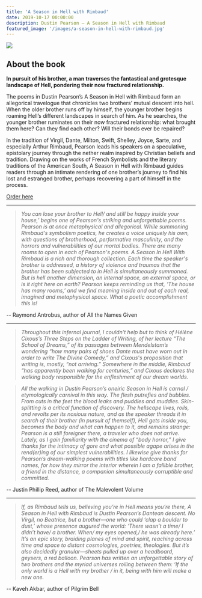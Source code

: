 ```yaml
---
title: 'A Season in Hell with Rimbaud'
date: 2019-10-17 00:00:00
description: Dustin Pearson — A Season in Hell with Rimbaud
featured_image: '/images/a-season-in-hell-with-rimbaud.jpg'
---
```


![]({{site.baseurl}}/images/a-season-in-hell-with-rimbaud-small.jpg)

## About the book

**In pursuit of his brother, a man traverses the fantastical and grotesque landscape of Hell, pondering their now fractured relationship.**

The poems in Dustin Pearson’s A Season in Hell with Rimbaud form an allegorical travelogue that chronicles two brothers’ mutual descent into hell. When the older brother runs off by himself, the younger brother begins roaming Hell’s different landscapes in search of him. As he searches, the younger brother ruminates on their now fractured relationship: what brought them here? Can they find each other? Will their bonds ever be repaired?

In the tradition of Virgil, Dante, Milton, Swift, Shelley, Joyce, Sarte, and especially Arthur Rimbaud, Pearson leads his speakers on a speculative, epistolary journey through the nether realm inspired by Christian beliefs and tradition. Drawing on the works of French Symbolists and the literary traditions of the American South, A Season in Hell with Rimbaud guides readers through an intimate rendering of one brother’s journey to find his lost and estranged brother, perhaps recovering a part of himself in the process.

<a href="https://www.boaeditions.org/collections/poetry/products/a-season-in-hell-with-rimbaud" class="button button--large">Order here</a>

____________________________________________________________________________

> *You can lose your brother to Hell/ and still be happy inside your house,’ begins one of Pearson's striking and unforgettable poems. Pearson is at once metaphysical and allegorical. While summoning Rimbaud's symbolism poetics, he creates a voice uniquely his own, with questions of brotherhood, performative masculinity, and the horrors and vulnerabilities of our mortal bodies. There are many rooms to open in each of Pearson's poems. A Season In Hell With Rimbaud is a rich and thorough collection. Each time the speaker's brother is addressed, a history of violence and traumas that the brother has been subjected to in Hell is simultaneously summoned. But is hell another dimension, an internal space, an external space, or is it right here on earth? Pearson keeps reminding us that, ‘The house has many rooms,’ and we find meaning inside and out of each real, imagined and metaphysical space. What a poetic accomplishment this is!*

-- Raymond Antrobus, author of All the Names Given

---

> *Throughout this infernal journal, I couldn’t help but to think of Hélène Cixous’s Three Steps on the Ladder of Writing, of her lecture “The School of Dreams,” of its passages between Mendelstam’s wondering “how many pairs of shoes Dante must have worn out in order to write The Divine Comedy,” and Cixous's proposition that writing is, mostly, “not arriving.” Somewhere in the middle, Rimbaud “has apparently been walking for centuries,” and Cixous declares the walking body responsible for the enfleshment of our dream worlds.*

> *All the walking in Dustin Pearson’s oneiric Season in Hell is carnal / etymologically carnival in this way. The flesh putrefies and bubbles. From cuts in the feet the blood leaks and puddles and muddles. Skin-splitting is a critical function of discovery. The hellscape lives, roils, and revolts per its noxious nature, and as the speaker threads it in search of their brother (in pursuit of themself), Hell gets inside you, becomes the body and what can happen to it, and remains strange: Pearson is a still foreigner there, a traveler who does not arrive. Lately, as I gain familiarity with the cinema of “body horror,” I give thanks for the intimacy of gore and what possible agape arises in the rend(er)ing of our simplest vulnerabilities. I likewise give thanks for Pearson’s dream-walking poems with titles like hardcore band names, for how they mirror the interior wherein I am a fallible brother, a friend in the distance, a companion simultaneously corruptible and committed.*

-- Justin Phillip Reed, author of The Malevolent Volume

---

> *If, as Rimbaud tells us, believing you’re in Hell means you’re there, A Season in Hell with Rimbaud is Dustin Pearson’s Dantean descent. No Virgil, no Beatrice, but a brother—one who could ‘clap a boulder to dust,’ whose presence augured the world: ‘There wasn’t a time/ I didn’t have/ a brother. When/ my eyes opened,/ he was already here.’ It’s an epic story, braiding planes of mind and spirit, reaching across time and space to distant cosmologies, poetries, theologies. But it’s also decidedly granular—sheets pulled up over a headboard, geysers, a red balloon. Pearson has written an unforgettable story of two brothers and the myriad universes roiling between them: ‘If the only world is a Hell with my brother / in it, being with him will make a new one.*    

-- Kaveh Akbar, author of Pilgrim Bell
